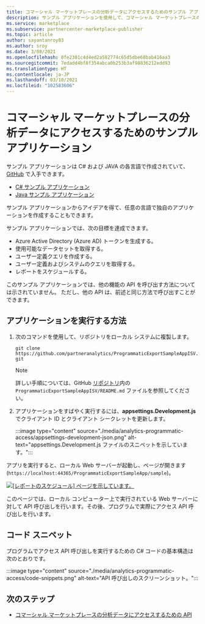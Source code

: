 ```yaml
---
title: コマーシャル マーケットプレースの分析データにアクセスするためのサンプル アプリケーション
description: サンプル アプリケーションを使用して、コマーシャル マーケットプレースの独自の分析アプリケーションを作成します。
ms.service: marketplace
ms.subservice: partnercenter-marketplace-publisher
ms.topic: article
author: sayantanroy83
ms.author: sroy
ms.date: 3/08/2021
ms.openlocfilehash: 8fe2301c4d4ed2a582774c65d5dbe68bab416aa3
ms.sourcegitcommit: 7edadd4bf8f354abca0b253b3af98836212edd93
ms.translationtype: HT
ms.contentlocale: ja-JP
ms.lasthandoff: 03/10/2021
ms.locfileid: "102583606"
---
```

# <a name="sample-application-for-accessing-commercial-marketplace-analytics-data"></a>コマーシャル マーケットプレースの分析データにアクセスするためのサンプル アプリケーション

サンプル アプリケーションは C# および JAVA の各言語で作成されていて、[GitHub](https://github.com/partneranalytics) で入手できます。

- [C# サンプル アプリケーション](https://github.com/partneranalytics/ProgrammaticExportSampleAppISV)
- [Java サンプル アプリケーション](https://github.com/partneranalytics/ProgrammaticExportSampleAppISV_Java)

サンプル アプリケーションからアイデアを得て、任意の言語で独自のアプリケーションを作成することもできます。

サンプル アプリケーションでは、次の目標を達成できます。

- Azure Active Directory (Azure AD) トークンを生成する。
- 使用可能なデータセットを取得する。
- ユーザー定義クエリを作成する。
- ユーザー定義およびシステムのクエリを取得する。
- レポートをスケジュールする。

このサンプル アプリケーションでは、他の機能の API を呼び出す方法については示されていません。 ただし、他の API は、前述と同じ方法で呼び出すことができます。

## <a name="how-to-run-the-application"></a>アプリケーションを実行する方法

1. 次のコマンドを使用して、リポジトリをローカル システムに複製します。

    `git clone https://github.com/partneranalytics/ProgrammaticExportSampleAppISV.git`

    > [!NOTE]
    > 詳しい手順については、GitHub [リポジトリ](https://github.com/partneranalytics/ProgrammaticExportSampleAppISV.git)内の `ProgrammaticExportSampleAppISV/README.md` ファイルを参照してください。

1. アプリケーションをすばやく実行するには、**appsettings.Development.js** でクライアント ID とクライアント シークレットを更新します。

    :::image type="content" source="./media/analytics-programmatic-access/appsettings-development-json.png" alt-text="appsettings.Development.js ファイルのスニペットを示しています。":::

アプリを実行すると、ローカル Web サーバーが起動し、ページが開きます (`https://localhost:44365/ProgrammaticExportSampleApp/sample`)。

[![[レポートの​​スケジュール] ページを示しています。](./media/analytics-programmatic-access/schedule-report.png)](./media/analytics-programmatic-access/schedule-report.png#lightbox)

このページでは、ローカル コンピューター上で実行されている Web サーバーに対して API 呼び出しを行います。その後、プログラムで実際にアクセス API 呼び出しを行います。

## <a name="code-snippets"></a>コード スニペット

プログラムでアクセス API 呼び出しを実行するための C# コードの基本構造は次のとおりです。

:::image type="content" source="./media/analytics-programmatic-access/code-snippets.png" alt-text="API 呼び出しのスクリーンショット。":::

## <a name="next-steps"></a>次のステップ

- [コマーシャル マーケットプレースの分析データにアクセスするための API](analytics-available-apis.md)

